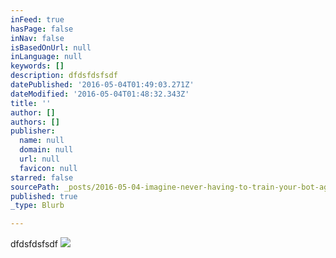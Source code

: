 ```yaml
---
inFeed: true
hasPage: false
inNav: false
isBasedOnUrl: null
inLanguage: null
keywords: []
description: dfdsfdsfsdf
datePublished: '2016-05-04T01:49:03.271Z'
dateModified: '2016-05-04T01:48:32.343Z'
title: ''
author: []
authors: []
publisher:
  name: null
  domain: null
  url: null
  favicon: null
starred: false
sourcePath: _posts/2016-05-04-imagine-never-having-to-train-your-bot-again-pain.md
published: true
_type: Blurb

---
```

dfdsfdsfsdf
![](https://the-grid-user-content.s3-us-west-2.amazonaws.com/30a88bff-b750-4da2-b90a-f26da4470515.jpg)